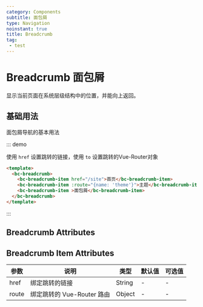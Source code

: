 ```yaml
---
category: Components
subtitle: 面包屑
type: Navigation
noinstant: true
title: Breadcrumb
tag:
 - test
---
```


# Breadcrumb 面包屑

显示当前页面在系统层级结构中的位置，并能向上返回。

## 基础用法


面包屑导航的基本用法

::: demo

使用 `href` 设置跳转的链接，使用 `to` 设置跳转的Vue-Router对象

```html
<template>
  <bc-breadcrumb>
    <bc-breadcrumb-item href="/site">首页</bc-breadcrumb-item>
    <bc-breadcrumb-item :route="{name: 'theme'}">主题</bc-breadcrumb-item>
    <bc-breadcrumb-item >面包屑</bc-breadcrumb-item>
  </bc-breadcrumb>
</template>

```
:::

## Breadcrumb Attributes

## Breadcrumb Item Attributes

| 参数 | 说明 | 类型 | 默认值 | 可选值 |
|---|----|----|-----|----|
| href | 绑定跳转的链接 | String | - | - |
| route | 绑定跳转的 Vue-Router 路由 | Object | - | - |
